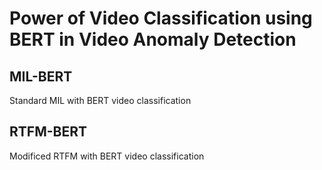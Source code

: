 # Power of Video Classification using BERT in Video Anomaly Detection 

## MIL-BERT 

Standard MIL with BERT video classification 

## RTFM-BERT 

Modificed RTFM with BERT video classification  


